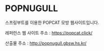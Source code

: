 # POPNUGULL
스프링부트를 이용한 POPCAT 모방 웹사이트입니다.


레퍼런스 웹 사이트 주소 : https://popcat.click/

산출물 주소 : http://popnugull.gbsw.hs.kr/
